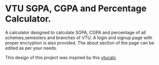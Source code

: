# VTU SGPA, CGPA and Percentage Calculator.

A calculator designed to calculate SGPA, CGPA and percentage of all schemes,semesters and branches of VTU.
A login and signup page with proper encryption is also provided.
The about section of the page can be edited as per your needs.

This design of this project was inspired by this <a href="https://github.com/NEELAKANTAGOUDAPATIL/vtucalc.git">vtucalc</a>

